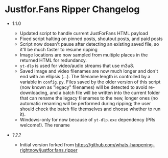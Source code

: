 # Justfor.Fans Ripper Changelog

- 1.1.0
    - Updated script to handle current JustForFans HTML payload
    - Fixed script halting on pinned posts, shoutout posts, and paid posts
    - Script now doesn't pause after detecting an existing saved file, so it'll be much faster to resume ripping
    - Image locations are now sampled from multiple places in the returned HTML for redundancy.
    - `yt-dlp` is used for video/audio streams that use m3u8.
    - Saved image and video filenames are now much longer and don't end with an ellipsis (...). The filename length is controlled by a variable in `config.py`. Files saved by the older version of this script (now known as "legacy" filenames) will be detected to avoid re-downloading, and a batch file will be written into the current folder that can rename the legacy filenames to the new, longer ones (no automatic renaming will be performed during ripping; the user should check the batch file themselves and choose whether to run it).
    - Windows-only for now because of `yt-dlp.exe` dependency (PRs welcome!). The rename 

- ?.?.?
    - Initial version forked from https://github.com/whats-happening-rightnow/justfor.fans.ripper
